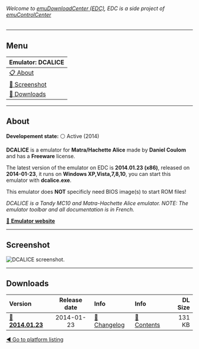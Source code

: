 ###### Welcome to [emuDownloadCenter (EDC)](https://github.com/PhoenixInteractiveNL/emuDownloadCenter/wiki/), EDC is a side project of [emuControlCenter](https://github.com/PhoenixInteractiveNL/emuControlCenter/wiki/)
***
## Menu
| **Emulator: DCALICE** |
|:---------|
| [:clipboard: About](#about) |
| [:sunrise: Screenshot](#screenshot) |
| [:floppy_disk: Downloads](#downloads) |
***
## About
**Developement state:** :white_circle: Active (2014)

**DCALICE** is a emulator for **Matra/Hachette Alice** made by **Daniel Coulom** and has a **Freeware** license.

The latest version of the emulator on EDC is **2014.01.23 (x86)**, released on **2014-01-23**, it runs on **Windows XP,Vista,7,8,10**, you can start this emulator with **dcalice.exe**.

This emulator does **NOT** specificly need BIOS image(s) to start ROM files!

_DCALICE is a Tandy MC10 and Matra-Hachette Alice emulator. NOTE: The emulator toolbar and all documentation is in French._

[:link: **Emulator website**](http://alice32.free.fr/)
***
## Screenshot
![](https://raw.githubusercontent.com/PhoenixInteractiveNL/emuDownloadCenter/master/hooks/dcalice/screen.jpg "DCALICE screenshot.")
***
## Downloads
| Version  | Release date  | Info       | Info       | DL Size    |
|:---------|:-------------:|:-----------|:-----------|-----------:|
| [:floppy_disk: **2014.01.23**](https://github.com/PhoenixInteractiveNL/edc-repo0002/raw/master/dcalice/2014.01.23.7z) | 2014-01-23 | [:page_facing_up: Changelog](https://github.com/PhoenixInteractiveNL/edc-repo0002/blob/master/dcalice/2014.01.23_changelog.txt) | [:mag_right: Contents](https://github.com/PhoenixInteractiveNL/edc-repo0002/blob/master/dcalice/2014.01.23_contents.txt) | 131 KB |

[:arrow_backward: Go to platform listing](https://github.com/PhoenixInteractiveNL/emuDownloadCenter/wiki/EDC-Platform-List)
